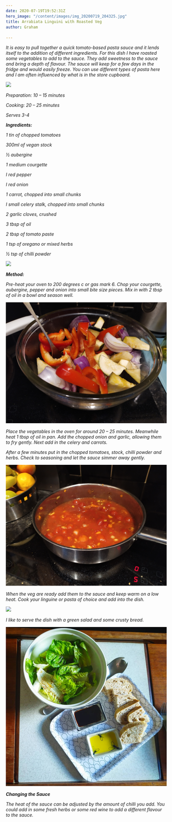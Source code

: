 ```yaml
---
date: 2020-07-19T19:52:31Z
hero_image: "/content/images/img_20200719_204325.jpg"
title: Arrabiata Linguini with Roasted Veg
author: Graham

---
```

_It is easy to pull together a quick tomato-based pasta sauce and it lends itself to the addition of different ingredients. For this dish I have roasted some vegetables to add to the sauce. They add sweetness to the sauce and bring a depth of flavour. The sauce will keep for a few days in the fridge and would easily freeze. You can use different types of pasta here and I am often influenced by what is in the store cupboard._

![](/content/images/img_20200719_204325.jpg)

_Preparation: 10 – 15 minutes_

_Cooking: 20 – 25 minutes_

_Serves 3-4_

**_Ingredients:_**

_1 tin of chopped tomatoes_

_300ml of vegan stock_

_½ aubergine_

_1 medium courgette_

_I red pepper_

_I red onion_

_1 carrot, chopped into small chunks_

_I small celery stalk, chopped into small chunks_

_2 garlic cloves, crushed_

_3 tbsp of oil_

_2 tbsp of tomato paste_

_1 tsp of oregano or mixed herbs_

_½ tsp of chilli powder_

![](/content/images/img_20200719_183514.jpg)

**_Method:_**

_Pre-heat your oven to 200 degrees c or gas mark 6. Chop your courgette, aubergine, pepper and onion into small bite size pieces. Mix in with 2 tbsp of oil in a bowl and season well._

![](/content/images/img_20200719_184110.jpg)

_Place the vegetables in the oven for around 20 – 25 minutes. Meanwhile heat 1 tbsp of oil in pan. Add the chopped onion and garlic, allowing them to fry gently. Next add in the celery and carrots._

_After a few minutes put in the chopped tomatoes, stock, chilli powder and herbs. Check to seasoning and let the sauce simmer away gently._

![](/content/images/img_20200719_190055.jpg)

_When the veg are ready add them to the sauce and keep warm on a low heat. Cook your linguine or pasta of choice and add into the dish._

![](/content/images/img_20200719_193047.jpg)

_I like to serve the dish with a green salad and some crusty bread._

![](/content/images/img_20200719_195813_018.jpg)

**_Changing the Sauce_**

_The heat of the sauce can be adjusted by the amount of chilli you add. You could add in some fresh herbs or some red wine to add a different flavour to the sauce._